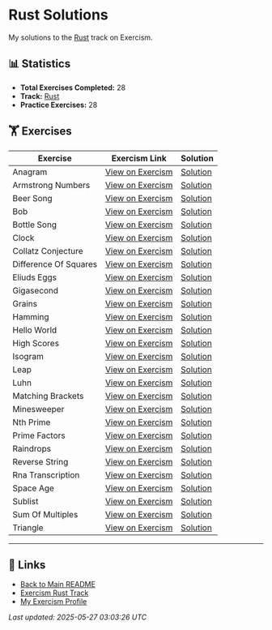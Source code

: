 # Rust Solutions

My solutions to the [Rust](https://exercism.org/tracks/rust) track on Exercism.

## 📊 Statistics

- **Total Exercises Completed:** 28
- **Track:** [Rust](https://exercism.org/tracks/rust)
- **Practice Exercises:** 28

## 🏋️ Exercises

| Exercise | Exercism Link | Solution |
|----------|---------------|----------|
| Anagram | [View on Exercism](https://exercism.org/tracks/rust/exercises/anagram) | [Solution](anagram/README.md) |
| Armstrong Numbers | [View on Exercism](https://exercism.org/tracks/rust/exercises/armstrong-numbers) | [Solution](armstrong-numbers/README.md) |
| Beer Song | [View on Exercism](https://exercism.org/tracks/rust/exercises/beer-song) | [Solution](beer-song/README.md) |
| Bob | [View on Exercism](https://exercism.org/tracks/rust/exercises/bob) | [Solution](bob/README.md) |
| Bottle Song | [View on Exercism](https://exercism.org/tracks/rust/exercises/bottle-song) | [Solution](bottle-song/README.md) |
| Clock | [View on Exercism](https://exercism.org/tracks/rust/exercises/clock) | [Solution](clock/README.md) |
| Collatz Conjecture | [View on Exercism](https://exercism.org/tracks/rust/exercises/collatz-conjecture) | [Solution](collatz-conjecture/README.md) |
| Difference Of Squares | [View on Exercism](https://exercism.org/tracks/rust/exercises/difference-of-squares) | [Solution](difference-of-squares/README.md) |
| Eliuds Eggs | [View on Exercism](https://exercism.org/tracks/rust/exercises/eliuds-eggs) | [Solution](eliuds-eggs/README.md) |
| Gigasecond | [View on Exercism](https://exercism.org/tracks/rust/exercises/gigasecond) | [Solution](gigasecond/README.md) |
| Grains | [View on Exercism](https://exercism.org/tracks/rust/exercises/grains) | [Solution](grains/README.md) |
| Hamming | [View on Exercism](https://exercism.org/tracks/rust/exercises/hamming) | [Solution](hamming/README.md) |
| Hello World | [View on Exercism](https://exercism.org/tracks/rust/exercises/hello-world) | [Solution](hello-world/README.md) |
| High Scores | [View on Exercism](https://exercism.org/tracks/rust/exercises/high-scores) | [Solution](high-scores/README.md) |
| Isogram | [View on Exercism](https://exercism.org/tracks/rust/exercises/isogram) | [Solution](isogram/README.md) |
| Leap | [View on Exercism](https://exercism.org/tracks/rust/exercises/leap) | [Solution](leap/README.md) |
| Luhn | [View on Exercism](https://exercism.org/tracks/rust/exercises/luhn) | [Solution](luhn/README.md) |
| Matching Brackets | [View on Exercism](https://exercism.org/tracks/rust/exercises/matching-brackets) | [Solution](matching-brackets/README.md) |
| Minesweeper | [View on Exercism](https://exercism.org/tracks/rust/exercises/minesweeper) | [Solution](minesweeper/README.md) |
| Nth Prime | [View on Exercism](https://exercism.org/tracks/rust/exercises/nth-prime) | [Solution](nth-prime/README.md) |
| Prime Factors | [View on Exercism](https://exercism.org/tracks/rust/exercises/prime-factors) | [Solution](prime-factors/README.md) |
| Raindrops | [View on Exercism](https://exercism.org/tracks/rust/exercises/raindrops) | [Solution](raindrops/README.md) |
| Reverse String | [View on Exercism](https://exercism.org/tracks/rust/exercises/reverse-string) | [Solution](reverse-string/README.md) |
| Rna Transcription | [View on Exercism](https://exercism.org/tracks/rust/exercises/rna-transcription) | [Solution](rna-transcription/README.md) |
| Space Age | [View on Exercism](https://exercism.org/tracks/rust/exercises/space-age) | [Solution](space-age/README.md) |
| Sublist | [View on Exercism](https://exercism.org/tracks/rust/exercises/sublist) | [Solution](sublist/README.md) |
| Sum Of Multiples | [View on Exercism](https://exercism.org/tracks/rust/exercises/sum-of-multiples) | [Solution](sum-of-multiples/README.md) |
| Triangle | [View on Exercism](https://exercism.org/tracks/rust/exercises/triangle) | [Solution](triangle/README.md) |

---

## 🔗 Links

- [Back to Main README](../README.md)
- [Exercism Rust Track](https://exercism.org/tracks/rust)
- [My Exercism Profile](https://exercism.org/profiles/princemuel)

*Last updated: 2025-05-27 03:03:26 UTC*
